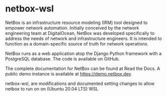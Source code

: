 # netbox-wsl

NetBox is an infrastructure resource modeling (IRM) tool designed to empower network automation. Initially conceived by the network engineering team at DigitalOcean, NetBox was developed specifically to address the needs of network and infrastructure engineers. It is intended to function as a domain-specific source of truth for network operations.

NetBox runs as a web application atop the Django Python framework with a PostgreSQL database. The code is available on GitHub.

The complete documentation for NetBox can be found at Read the Docs. A public demo instance is available at https://demo.netbox.dev.

netbox-wsl, are modifications and documented setting changes to allow netbox to run on on (Ubuntu 20.04 LTS) WSL
